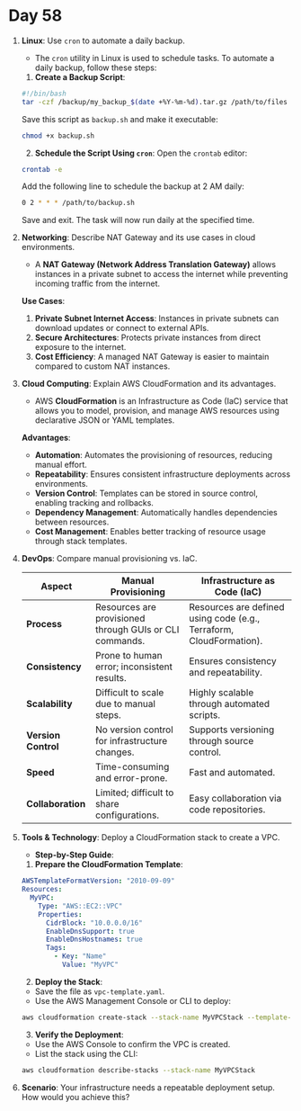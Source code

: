 # Day 58


1. **Linux**: Use `cron` to automate a daily backup.
   - The `cron` utility in Linux is used to schedule tasks. To automate a daily backup, follow these steps:
 
    1. **Create a Backup Script**:
   ```bash
   #!/bin/bash
   tar -czf /backup/my_backup_$(date +%Y-%m-%d).tar.gz /path/to/files
   ```
   Save this script as `backup.sh` and make it executable:
   ```bash
   chmod +x backup.sh
   ```
  
    2. **Schedule the Script Using `cron`**:
   Open the `crontab` editor:
   ```bash
   crontab -e
   ```
   Add the following line to schedule the backup at 2 AM daily:
   ```bash
   0 2 * * * /path/to/backup.sh
   ```
   Save and exit. The task will now run daily at the specified time.


2. **Networking**: Describe NAT Gateway and its use cases in cloud environments.
   - A **NAT Gateway (Network Address Translation Gateway)** allows instances in a private subnet to access the internet while preventing incoming traffic from the internet.

   **Use Cases**:
    1. **Private Subnet Internet Access**: Instances in private subnets can download updates or connect to external APIs.
    2. **Secure Architectures**: Protects private instances from direct exposure to the internet.
    3. **Cost Efficiency**: A managed NAT Gateway is easier to maintain compared to custom NAT instances.


3. **Cloud Computing**: Explain AWS CloudFormation and its advantages.
   - AWS **CloudFormation** is an Infrastructure as Code (IaC) service that allows you to model, provision, and manage AWS resources using declarative JSON or YAML templates.

   **Advantages**:
    - **Automation**: Automates the provisioning of resources, reducing manual effort.
    - **Repeatability**: Ensures consistent infrastructure deployments across environments.
    - **Version Control**: Templates can be stored in source control, enabling tracking and rollbacks.
    - **Dependency Management**: Automatically handles dependencies between resources.
    - **Cost Management**: Enables better tracking of resource usage through stack templates.


4. **DevOps**: Compare manual provisioning vs. IaC.
   
   | **Aspect**             | **Manual Provisioning**                       | **Infrastructure as Code (IaC)**             |
   |------------------------|-----------------------------------------------|----------------------------------------------|
   | **Process**            | Resources are provisioned through GUIs or CLI commands. | Resources are defined using code (e.g., Terraform, CloudFormation). |
   | **Consistency**        | Prone to human error; inconsistent results.   | Ensures consistency and repeatability.       |
   | **Scalability**        | Difficult to scale due to manual steps.       | Highly scalable through automated scripts.   |
   | **Version Control**    | No version control for infrastructure changes.| Supports versioning through source control.  |
   | **Speed**              | Time-consuming and error-prone.              | Fast and automated.                          |
   | **Collaboration**      | Limited; difficult to share configurations.   | Easy collaboration via code repositories.    |


5. **Tools & Technology**: Deploy a CloudFormation stack to create a VPC.
   - **Step-by-Step Guide**:
    
    1. **Prepare the CloudFormation Template**:
   ```yaml
   AWSTemplateFormatVersion: "2010-09-09"
   Resources:
     MyVPC:
       Type: "AWS::EC2::VPC"
       Properties:
         CidrBlock: "10.0.0.0/16"
         EnableDnsSupport: true
         EnableDnsHostnames: true
         Tags:
           - Key: "Name"
             Value: "MyVPC"
   ```
    
    2. **Deploy the Stack**:
    - Save the file as `vpc-template.yaml`.
    - Use the AWS Management Console or CLI to deploy:
     ```bash
     aws cloudformation create-stack --stack-name MyVPCStack --template-body file://vpc-template.yaml
     ```
    
    3. **Verify the Deployment**:
    - Use the AWS Console to confirm the VPC is created.
    - List the stack using the CLI:
     ```bash
     aws cloudformation describe-stacks --stack-name MyVPCStack
     ```


6. **Scenario**: Your infrastructure needs a repeatable deployment setup. How would you achieve this?

